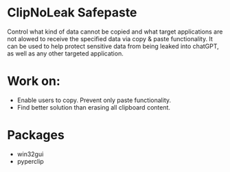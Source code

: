 # ClipNoLeak Safepaste

Control what kind of data cannot be copied and what target applications are not alowed to receive the specified data via copy & paste functionality.
It can be used to help protect sensitive data from being leaked into chatGPT, as well as any other targeted application.


# Work on:

 - Enable users to copy. Prevent only paste functionality. 
 - Find better solution than erasing all clipboard content.


# Packages

- win32gui
- pyperclip
